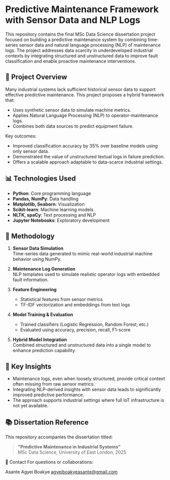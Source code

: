 # Predictive Maintenance Framework with Sensor Data and NLP Logs

This repository contains the final MSc Data Science dissertation project focused on building a predictive maintenance system by combining time-series sensor data and natural language processing (NLP) of maintenance logs. The project addresses data scarcity in underdeveloped industrial contexts by integrating structured and unstructured data to improve fault classification and enable proactive maintenance interventions.

## 🧠 Project Overview

Many industrial systems lack sufficient historical sensor data to support effective predictive maintenance. This project proposes a hybrid framework that:

- Uses synthetic sensor data to simulate machine metrics.
- Applies Natural Language Processing (NLP) to operator-maintenance logs.
- Combines both data sources to predict equipment failure.

Key outcomes:
- Improved classification accuracy by 35% over baseline models using only sensor data.
- Demonstrated the value of unstructured textual logs in failure prediction.
- Offers a scalable approach adaptable to data-scarce industrial settings.


## 📊 Technologies Used

- **Python**: Core programming language
- **Pandas, NumPy**: Data handling
- **Matplotlib, Seaborn**: Visualization
- **Scikit-learn**: Machine learning models
- **NLTK, spaCy**: Text processing and NLP
- **Jupyter Notebooks**: Exploratory development

## 🧪 Methodology

1. **Sensor Data Simulation**  
   Time-series data generated to mimic real-world industrial machine behavior using NumPy.

2. **Maintenance Log Generation**  
   NLP templates used to simulate realistic operator logs with embedded fault information.

3. **Feature Engineering**  
   - Statistical features from sensor metrics
   - TF-IDF vectorization and embeddings from text logs

4. **Model Training & Evaluation**  
   - Trained classifiers (Logistic Regression, Random Forest, etc.)
   - Evaluated using accuracy, precision, recall, F1-score

5. **Hybrid Model Integration**  
   Combined structured and unstructured data into a single model to enhance prediction capability.

## 📌 Key Insights

- Maintenance logs, even when loosely structured, provide critical context often missing from raw sensor metrics.
- Integrating NLP-derived insights with sensor data leads to significantly improved predictive performance.
- The approach supports industrial settings where full IoT infrastructure is not yet available.

## 📚 Dissertation Reference

This repository accompanies the dissertation titled:

> **"Predictive Maintenance in Industrial Systems"**  
> MSc Data Science, University of East London, 2025

📩 Contact
For questions or collaborations:

Asante Agyei Boakye
agyeiboakyeasante@gmail.com
